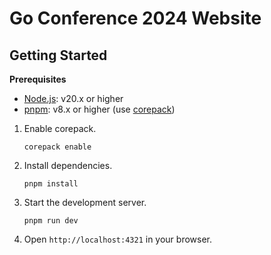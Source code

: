 # Go Conference 2024 Website

## Getting Started

**Prerequisites**

- [Node.js](https://nodejs.org/en/download/): v20.x or higher
- [pnpm](https://pnpm.io/installation): v8.x or higher (use [corepack](https://github.com/nodejs/corepack))

1. Enable corepack.

    ```shell
    corepack enable
    ```

2. Install dependencies.

    ```shell
    pnpm install
    ```

3. Start the development server.

    ```shell
    pnpm run dev
    ```

3. Open `http://localhost:4321` in your browser.

